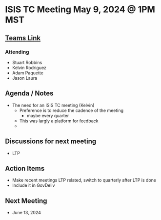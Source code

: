 # ISIS TC Meeting May 9, 2024 @ 1PM MST 

## [Teams Link](https://teams.microsoft.com/dl/launcher/launcher.html?url=%2f_%23%2fl%2fmeetup-join%2f19%3ameeting_YWRkZjdiMGUtZWJlOC00OWMzLThlMTItZTk0Y2MyM2E1MWE0%40thread.v2%2f0%3fcontext%3d%257b%2522Tid%2522%253a%25220693b5ba-4b18-4d7b-9341-f32f400a5494%2522%252c%2522Oid%2522%253a%2522c27c6e98-e45a-45ff-aea5-7f10d6fe67c1%2522%257d%26anon%3dtrue&type=meetup-join&deeplinkId=e54b3969-3c7f-4efb-9cad-ee99cf639f86&directDl=true&msLaunch=true&enableMobilePage=true&suppressPrompt=true)

### Attending
- Stuart Robbins 
- Kelvin Rodriguez 
- Adam Paquette 
- Jason Laura

## Agenda / Notes
- The need for an ISIS TC meeting (Kelvin)
  - Preference is to reduce the cadence of the meeting 
    - maybe every quarter 
  - This was largly a platform for feedback 
  - 

## Discussions for next meeting
- LTP 

## Action Items
- Make recent meetings LTP related, switch to quarterly after LTP is done
- Include it in GovDeliv 

## Next Meeting
- June 13, 2024 
